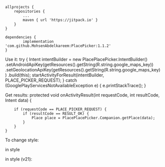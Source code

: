 	allprojects {
		repositories {
			...
			maven { url 'https://jitpack.io' }
		}
	}
  
  	dependencies {
	        implementation 'com.github.MohsenAbdelkareem:PlacePicker:1.1.2'
	}
	
	
Use it:
try {
                Intent intentBuilder = new PlacePlacePicker.IntentBuilder()
                        .setAndroidApiKey(getResources().getString(R.string.google_maps_key))
                        .setGeolocationApiKey(getResources().getString(R.string.google_maps_key))
                        .build(this);
                startActivityForResult(intentBuilder, PLACE_PICKER_REQUEST);
            } catch (GooglePlayServicesNotAvailableException e) {
                e.printStackTrace();
            }
	    
Get results:
protected void onActivityResult(int requestCode, int resultCode, Intent data) {

        if (requestCode == PLACE_PICKER_REQUEST) {
            if (resultCode == RESULT_OK) {
                Place place = PlacePlacePicker.Companion.getPlace(data);
            }
        }
    }	    
	
	
To change style:
	
in style
<style name="PlaceTheme" parent="PlaceThemeBase">

        <item name="colorPrimary">@color/legacy_light_primary</item>
        <item name="colorPrimaryDark">@color/legacy_light_primary_dark</item>
        <item name="colorAccent">@color/app_text_color</item>
	<item name="colorButtonNormal">@color/colorPrimary</item>
        <item name="android:textColorPrimary">@color/textColorPrimary</item>
        <item name="android:textColorSecondary">@color/textColorSecondary</item>

    </style>

in style (v21):
<style name="PlaceTheme" parent="PlaceThemeBase">
        <item name="colorPrimary">@color/legacy_light_primary</item>
        <item name="colorPrimaryDark">@color/legacy_light_primary_dark</item>
        <item name="colorAccent">@color/app_text_color</item>
	<item name="colorButtonNormal">@color/colorPrimary</item>
        <item name="android:textColorPrimary">@color/textColorPrimary</item>
        <item name="android:textColorSecondary">@color/textColorSecondary</item>
        <item name="buttonBarNegativeButtonStyle">
            @style/Widget.MaterialComponents.Button.TextButton.Dialog
        </item>
        <item name="buttonBarPositiveButtonStyle">
            @style/Widget.MaterialComponents.Button.TextButton.Dialog
        </item>
    </style>
